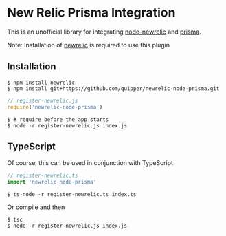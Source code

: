 # New Relic Prisma Integration

This is an unofficial library for integrating [node-newrelic](https://github.com/newrelic/node-newrelic) and [prisma](https://github.com/prisma/prisma).

Note: Installation of [newrelic](https://www.npmjs.com/package/newrelic) is required to use this plugin

## Installation

```session
$ npm install newrelic
$ npm install git+https://github.com/quipper/newrelic-node-prisma.git
```

```js
// register-newrelic.js
require('newrelic-node-prisma')
```

```session
$ # require before the app starts
$ node -r register-newrelic.js index.js
```

## TypeScript

Of course, this can be used in conjunction with TypeScript

```ts
// register-newrelic.ts
import 'newrelic-node-prisma'
```

```session
$ ts-node -r register-newrelic.ts index.ts
```

Or compile and then

```session
$ tsc
$ node -r register-newrelic.js index.js
```
